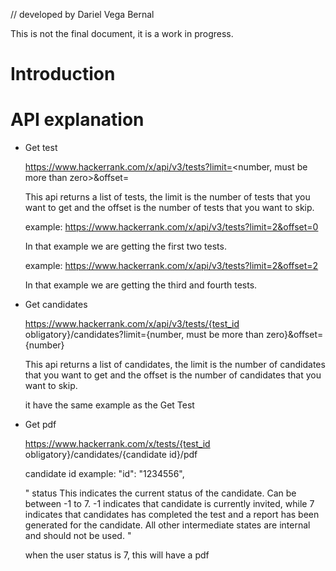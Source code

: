 // developed by Dariel Vega Bernal

This is not the final document, it is a work in progress.

# Introduction

# API explanation

- Get test

    https://www.hackerrank.com/x/api/v3/tests?limit=<number, must be more than zero>&offset=<number>

    This api returns a list of tests, the limit is the number of tests that you want to get and the offset is the number of tests that you want to skip.

    example: https://www.hackerrank.com/x/api/v3/tests?limit=2&offset=0

    In that example we are getting the first two tests.

    example: https://www.hackerrank.com/x/api/v3/tests?limit=2&offset=2

    In that example we are getting the third and fourth tests.

- Get candidates

    https://www.hackerrank.com/x/api/v3/tests/{test_id obligatory}/candidates?limit={number, must be more than zero}&offset={number}

    This api returns a list of candidates, the limit is the number of candidates that you want to get and the offset is the number of candidates that you want to skip.
    
    it have the same example as the Get Test

- Get pdf

    https://www.hackerrank.com/x/tests/{test_id obligatory}/candidates/{candidate id}/pdf

    candidate id example: "id": "1234556",

    " status
    This indicates the current status of the candidate. Can be between -1 to 7. -1 indicates that candidate is currently invited, while 7 indicates that candidates has completed the test and a report has been generated for the candidate. All other intermediate states are internal and should not be used. "

    when the user status is 7, this will have a pdf

